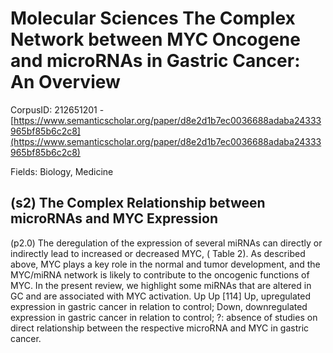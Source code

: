 # Molecular Sciences The Complex Network between MYC Oncogene and microRNAs in Gastric Cancer: An Overview

CorpusID: 212651201 - [https://www.semanticscholar.org/paper/d8e2d1b7ec0036688adaba24333965bf85b6c2c8](https://www.semanticscholar.org/paper/d8e2d1b7ec0036688adaba24333965bf85b6c2c8)

Fields: Biology, Medicine

## (s2) The Complex Relationship between microRNAs and MYC Expression
(p2.0) The deregulation of the expression of several miRNAs can directly or indirectly lead to increased or decreased MYC, ( Table 2). As described above, MYC plays a key role in the normal and tumor development, and the MYC/miRNA network is likely to contribute to the oncogenic functions of MYC. In the present review, we highlight some miRNAs that are altered in GC and are associated with MYC activation. Up Up [114] Up, upregulated expression in gastric cancer in relation to control; Down, downregulated expression in gastric cancer in relation to control; ?: absence of studies on direct relationship between the respective microRNA and MYC in gastric cancer.
